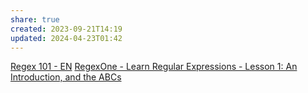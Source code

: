```yaml
---
share: true
created: 2023-09-21T14:19
updated: 2024-04-23T01:42
---
```


[Regex 101 - EN](https://regexlearn.com/learn/regex101)
[RegexOne - Learn Regular Expressions - Lesson 1: An Introduction, and the ABCs](https://regexone.com/)
